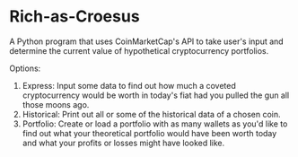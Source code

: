 # Rich-as-Croesus
A Python program that uses CoinMarketCap's API to take user's input and determine the current value of hypothetical cryptocurrency portfolios. 

Options: 
1. Express: Input some data to find out how much a coveted cryptocurrency would be worth in today's fiat had you pulled the gun all those moons ago. 
2. Historical: Print out all or some of the historical data of a chosen coin. 
3. Portfolio: Create or load a portfolio with as many wallets as you'd like to find out what your theoretical portfolio would have been worth today and what your profits or losses might have looked like.
